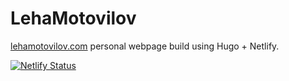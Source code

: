 # LehaMotovilov
[lehamotovilov.com](https://lehamotovilov.com) personal webpage build using Hugo + Netlify.

[![Netlify Status](https://api.netlify.com/api/v1/badges/3ef595aa-4736-4d0f-8dc4-56e2dbcdc3e7/deploy-status)](https://app.netlify.com/sites/lehamotovilov/deploys)
